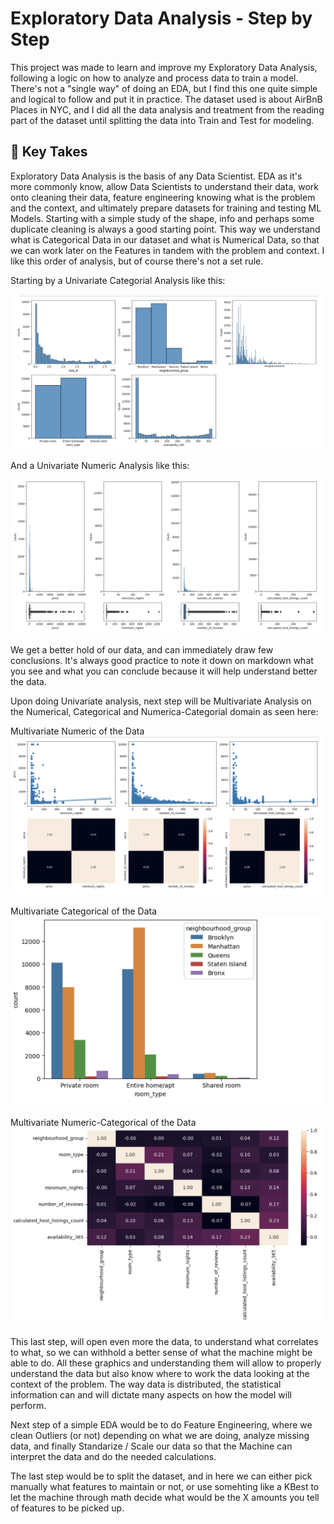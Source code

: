 # Exploratory Data Analysis - Step by Step

This project was made to learn and improve my Exploratory Data Analysis, following a logic on how to analyze and process data to train a model. 
There's not a "single way" of doing an EDA, but I find this one quite simple and logical to follow and put it in practice. The dataset used is about AirBnB Places in NYC, and I did all the data analysis and treatment from the reading part of the dataset until splitting the data into Train and Test for modeling. 

## 📒 Key Takes

Exploratory Data Analysis is the basis of any Data Scientist. EDA as it's more commonly know, allow Data Scientists to understand their data, work onto cleaning their data, feature engineering knowing what is the problem and the context, and ultimately prepare datasets for training and testing ML Models. 
Starting with a simple study of the shape, info and perhaps some duplicate cleaning is always a good starting point. This way we understand what is Categorical Data in our dataset and what is Numerical Data, so that we can work later on the Features in tandem with the problem and context. I like this order of analysis, but of course there's not a set rule.  

Starting by a Univariate Categorial Analysis like this: 

<img src="https://github.com/4GeeksAcademy/gustavolima-EDA_AIRBNBNYC/blob/main/assets/cat.png" width="500">

And a Univariate Numeric Analysis like this: 

<img src="https://github.com/4GeeksAcademy/gustavolima-EDA_AIRBNBNYC/blob/main/assets/numeric.png" width="500">

We get a better hold of our data, and can immediately draw few conclusions. It's always good practice to note it down on markdown what you see and what you can conclude because it will help understand better the data. 

Upon doing Univariate analysis, next step will be Multivariate Analysis on the Numerical, Categorical and Numerica-Categorial domain as seen here: 

Multivariate Numeric of the Data
<img src="https://github.com/4GeeksAcademy/gustavolima-EDA_AIRBNBNYC/blob/main/assets/multinum.png" width="500">

Multivariate Categorical of the Data
<img src="https://github.com/4GeeksAcademy/gustavolima-EDA_AIRBNBNYC/blob/main/assets/multicat.png" width="500">

Multivariate Numeric-Categorical of the Data
<img src="https://github.com/4GeeksAcademy/gustavolima-EDA_AIRBNBNYC/blob/main/assets/catnum.png" width="500">

This last step, will open even more the data, to understand what correlates to what, so we can withhold a better sense of what the machine might be able to do.  All these graphics and understanding them will allow to properly understand the data but also know where to work the data looking at the context of the problem. The way data is distributed, the statistical information can and will dictate many aspects on how the model will perform. 

Next step of a simple EDA would be to do Feature Engineering, where we clean Outliers (or not) depending on what we are doing, analyze missing data, and finally Standarize / Scale our data so that the Machine can interpret the data and do the needed calculations. 

The last step would be to split the dataset, and in here we can either pick manually what features to maintain or not, or use somehting like a KBest to let the machine through math decide what would be the X amounts you tell of features to be picked up. 



